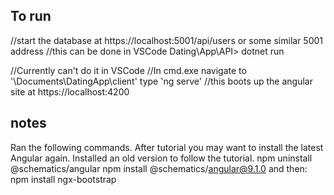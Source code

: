 To run
---------------
//start the database at https://localhost:5001/api/users or some similar 5001 address
//this can be done in VSCode
Dating\App\API> dotnet run

//Currently can't do it in VSCode
//In cmd.exe navigate to '\Documents\DatingApp\client'
type 'ng serve'
//this boots up the angular site at https://localhost:4200


notes
--------------
Ran the following commands. After tutorial you may want to install the latest Angular again.
Installed an old version to follow the tutorial.
npm uninstall @schematics/angular
npm install @schematics/angular@9.1.0
and then:
npm install ngx-bootstrap